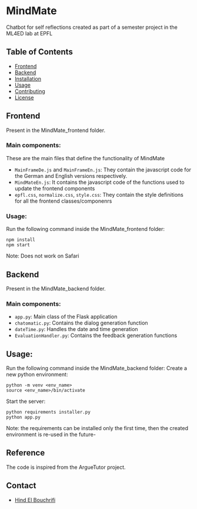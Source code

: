 # MindMate

Chatbot for self reflections created as part of a semester project in the  ML4ED lab at EPFL

## Table of Contents

- [Frontend](#Frontend)
- [Backend](#Backend)
- [Installation](#installation)
- [Usage](#usage)
- [Contributing](#contributing)
- [License](#license)

## Frontend
Present in the MindMate_frontend folder.

### Main components:

These are the main files that define the functionality of MindMate

- `MainFrameDe.js` and `MainFrameEn.js`: They contain the javascript code for the German and English versions respectively.
- `MindMateEn.js`: It contains the javascript code of the functions used to update the frontend components
- `epfl.css`, `normalize.css`, `style.css`: They contain the style definitions for all the frontend classes/componenrs 

### Usage:

Run the following command inside the MindMate_frontend folder:

```
npm install
npm start
```
Note: Does not work on Safari

## Backend
Present in the MindMate_backend folder.

### Main components:

- `app.py`: Main class of the Flask application 
- `chatomatic.py`: Contains the dialog generation function
- `dateTime.py`: Handles the date and time generation
- `EvaluationHandler.py`: Contains the feedback generation functions

## Usage:

Run the following command inside the MindMate_backend folder:
Create a new python environment:
```
python -m venv <env_name>
source <env_name>/bin/activate
```
Start the server:
```
python requirements installer.py
python app.py
```

Note: the requirements can be installed only the first time, then the created environment is re-used in the future-
## Reference

The code is inspired from the ArgueTutor project.

## Contact

- [Hind El Bouchrifi](mailto:hind.elbouchrifi@epfl.ch) 

